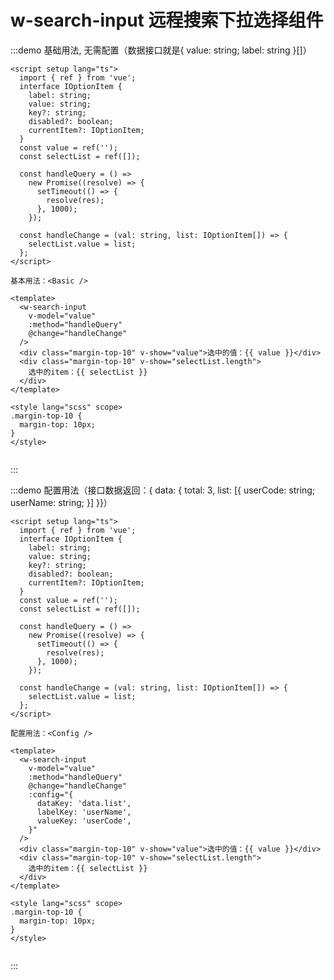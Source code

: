 # w-search-input 远程搜索下拉选择组件
:::demo 基础用法, 无需配置（数据接口就是{ value: string; label: string }[]） 

```vue
<script setup lang="ts">
  import { ref } from 'vue';
  interface IOptionItem {
    label: string;
    value: string;
    key?: string;
    disabled?: boolean;
    currentItem?: IOptionItem;
  }
  const value = ref('');
  const selectList = ref([]);

  const handleQuery = () =>
    new Promise((resolve) => {
      setTimeout(() => {
        resolve(res);
      }, 1000);
    });

  const handleChange = (val: string, list: IOptionItem[]) => {
    selectList.value = list;
  };
</script>

基本用法：<Basic />

<template>
  <w-search-input
    v-model="value"
    :method="handleQuery"
    @change="handleChange"
  />
  <div class="margin-top-10" v-show="value">选中的值：{{ value }}</div>
  <div class="margin-top-10" v-show="selectList.length">
    选中的item：{{ selectList }}
  </div>
</template>

<style lang="scss" scope>
.margin-top-10 {
  margin-top: 10px;
}
</style>


```
:::

:::demo 配置用法（接口数据返回：{ data: { total: 3, list: [{ userCode: string; userName: string; }] }}）

```vue
<script setup lang="ts">
  import { ref } from 'vue';
  interface IOptionItem {
    label: string;
    value: string;
    key?: string;
    disabled?: boolean;
    currentItem?: IOptionItem;
  }
  const value = ref('');
  const selectList = ref([]);

  const handleQuery = () =>
    new Promise((resolve) => {
      setTimeout(() => {
        resolve(res);
      }, 1000);
    });

  const handleChange = (val: string, list: IOptionItem[]) => {
    selectList.value = list;
  };
</script>

配置用法：<Config />

<template>
  <w-search-input
    v-model="value"
    :method="handleQuery"
    @change="handleChange"
    :config="{
      dataKey: 'data.list',
      labelKey: 'userName',
      valueKey: 'userCode',
    }"
  />
  <div class="margin-top-10" v-show="value">选中的值：{{ value }}</div>
  <div class="margin-top-10" v-show="selectList.length">
    选中的item：{{ selectList }}
  </div>
</template>

<style lang="scss" scope>
.margin-top-10 {
  margin-top: 10px;
}
</style>


```

:::


<!-- # w-search-input 远程搜索下拉选择组件

配置用法（接口数据返回：{ data: { total: 3, list: [{ userCode: string; userName: string; }] }}） <demo-playground> <config /> </demo-playground>

多选用法 <demo-playground> <multiple /> </demo-playground>

自定义输出 option 用法 <demo-playground> <custom /> </demo-playground>

自定义模版用法 <demo-playground> <CustomSlot></CustomSlot> </demo-playground>

搜索条件改变，清空上一次 option（清空就必须要保证 labelKey 和 valueKey 一致，因为 option 清空，会导致回显有问题） <demo-playground> <clear /> </demo-playground> -->


